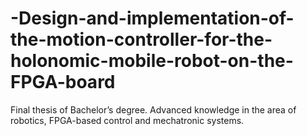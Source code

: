 # -Design-and-implementation-of-the-motion-controller-for-the-holonomic-mobile-robot-on-the-FPGA-board
 Final thesis of Bachelor’s degree.  Advanced knowledge in the area of robotics, FPGA-based control and mechatronic systems.
